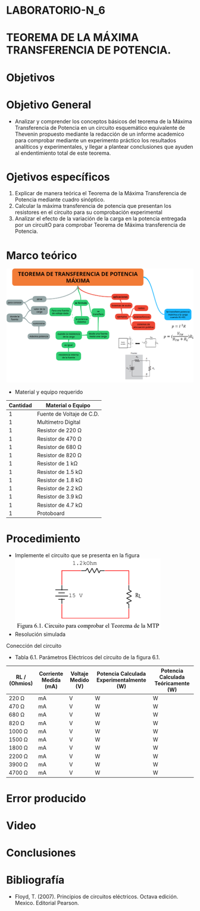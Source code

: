 # LABORATORIO-N_6
# TEOREMA DE LA MÁXIMA TRANSFERENCIA DE POTENCIA.
# Objetivos

# Objetivo General
- Analizar y comprender los conceptos básicos del teorema de la Máxima Transferencia de Potencia en un circuito esquemático equivalente de Thevenin propuesto mediante la redacción de un informe academico para comprobar mediante un experimento práctico los resultados analíticos y experimentales, y llegar a plantear conclusiones que ayuden al endentimiento total de este teorema.

# Ojetivos específicos

1. Explicar de manera teórica el Teorema de la Máxima Transferencia de Potencia mediante cuadro sinóptico. 
2. Calcular la máxima transferencia de potencia que presentan los resistores en el circuito para su comprobación experimental
3. Analizar el efecto de la variación de la carga en la potencia entregada por un circuitO para comprobar Teorema de Máxima transferencia de Potencia.

# Marco teórico

![](https://github.com/BENLLAMIN69/LABORATORIO-N_6/blob/main/ima/png%20(15).png)

- Material y equipo requerido

|Cantidad| Material o Equipo|
|--------|------------------|
|1| Fuente de Voltaje de C.D.|
|1| Multímetro Digital|
|1| Resistor de 220 Ω|
|1| Resistor de 470 Ω|
|1| Resistor de 680 Ω|
|1| Resistor de 820 Ω|
|1| Resistor de 1 kΩ|
|1|Resistor de 1.5 kΩ|
|1|Resistor de 1.8 kΩ|
|1|Resistor de 2.2 kΩ|
|1|Resistor de 3.9 kΩ|
|1|Resistor de 4.7 kΩ|
|1|Protoboard|

# Procedimiento
- Implemente el circuito que se presenta en la figura
![](https://github.com/BENLLAMIN69/LABORATORIO-N_6/blob/main/ima/Captura%20de%20pantalla%202022-01-13%20175815.png)
- Resolución simulada

Conección del circuito

- Tabla 6.1. Parámetros Eléctricos del circuito de la figura 6.1.

|RL / (Ohmios)|Corriente  Medida (mA)|Voltaje  Medido (V)|Potencia Calculada Experimentalmente (W)|Potencia Calculada Teóricamente (W)|
|-----------|---------------------|------------------|----------------------------------------|-----------------------------------|
|220 Ω|mA|V|W|W|
|470 Ω|mA|V|W|W|
|680 Ω|mA|V|W|W|
|820 Ω|mA|V|W|W|
|1000 Ω|mA|V|W|W|
|1500 Ω|mA|V|W|W|
|1800 Ω|mA|V|W|W|
|2200 Ω|mA|V|W|W|
|3900 Ω|mA|V|W|W|
|4700 Ω|mA|V|W|W|

# Error producido

# Video


# Conclusiones 


# Bibliografía
- Floyd, T. (2007). Principios de circuitos eléctricos. Octava edición. Mexico. Editorial Pearson.
